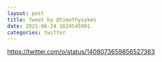 ```yaml
--- 
layout: post 
title: Tweet by @timothysykes 
date: 2021-06-24 1624545901 
categories: twitter 
--- 
```

https://twitter.com/o/status/1408073659856527363